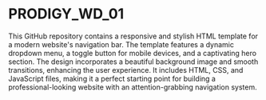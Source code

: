 # PRODIGY_WD_01


This GitHub repository contains a responsive and stylish HTML template for a modern website's navigation bar. The template features a dynamic dropdown menu, a toggle button for mobile devices, and a captivating hero section. The design incorporates a beautiful background image and smooth transitions, enhancing the user experience. It includes HTML, CSS, and JavaScript files, making it a perfect starting point for building a professional-looking website with an attention-grabbing navigation system.
